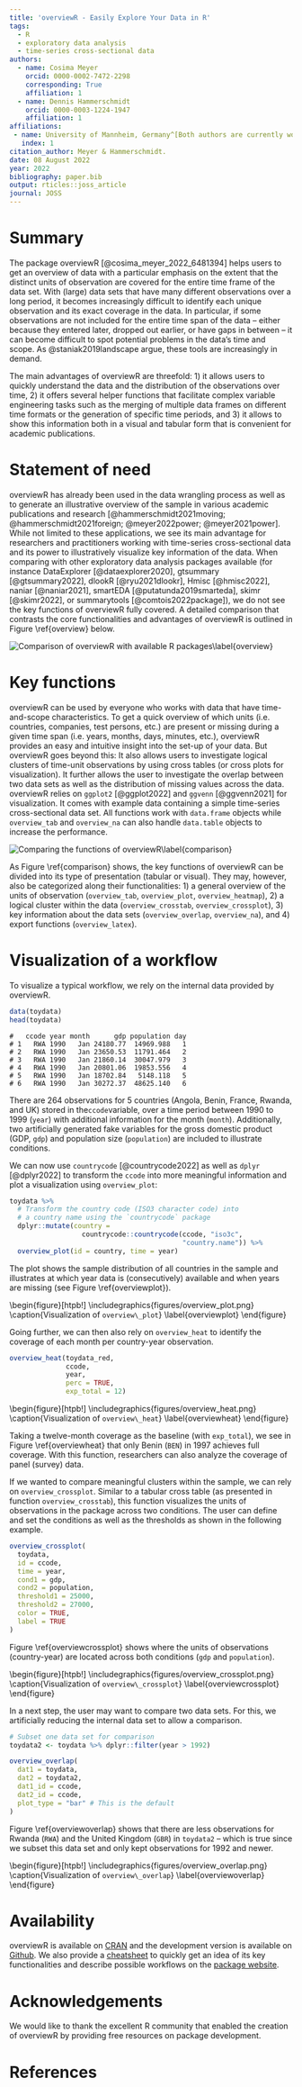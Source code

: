 ```yaml
---
title: 'overviewR - Easily Explore Your Data in R'
tags:
  - R
  - exploratory data analysis
  - time-series cross-sectional data
authors:
  - name: Cosima Meyer
    orcid: 0000-0002-7472-2298
    corresponding: True
    affiliation: 1
  - name: Dennis Hammerschmidt
    orcid: 0000-0003-1224-1947
    affiliation: 1
affiliations:
 - name: University of Mannheim, Germany^[Both authors are currently working as data scientists in the industry.]
   index: 1
citation_author: Meyer & Hammerschmidt.
date: 08 August 2022
year: 2022
bibliography: paper.bib
output: rticles::joss_article
journal: JOSS
---
```

    
# Summary

The package overviewR [@cosima_meyer_2022_6481394] helps users to get an overview of data with a particular emphasis on the extent that the distinct units of observation are covered for the entire time frame of the data set. With (large) data sets that have many different observations over a long period, it becomes increasingly difficult to identify each unique observation and its exact coverage in the data. In particular, if some observations are not included for the entire time span of the data – either because they entered later, dropped out earlier, or have gaps in between – it can become difficult to spot potential problems in the data’s time and scope. As @staniak2019landscape argue, these tools are increasingly in demand.

The main advantages of overviewR are threefold: 1) it allows users to quickly understand the data and the distribution of the observations over time, 2) it offers several helper functions that facilitate complex variable engineering tasks such as the merging of multiple data frames on different time formats or the generation of specific time periods, and 3) it allows to show this information both in a visual and tabular form that is convenient for academic publications.


# Statement of need

overviewR has already been used in the data wrangling process as well as to generate an illustrative overview of the sample in various academic publications and research [@hammerschmidt2021moving; @hammerschmidt2021foreign; @meyer2022power; @meyer2021power]. While not limited to these applications, we see its main advantage for researchers and practitioners working with time-series cross-sectional data and its power to illustratively visualize key information of the data. When comparing with other exploratory data analysis packages available (for instance DataExplorer [@dataexplorer2020], gtsummary [@gtsummary2022], dlookR [@ryu2021dlookr], Hmisc [@hmisc2022], naniar [@naniar2021], smartEDA [@putatunda2019smarteda], skimr [@skimr2022], or summarytools [@comtois2022package]), we do not see the key functions of overviewR fully covered. A detailed comparison that contrasts the core functionalities and advantages of overviewR is outlined in  Figure \ref{overview} below.

![Comparison of overviewR with available R packages\label{overview}](figures/overview_packages.png)


# Key functions

overviewR can be used by everyone who works with data that have time-and-scope characteristics. To get a quick overview of which units (i.e. countries, companies, test persons, etc.) are present or missing during a given time span (i.e. years, months, days, minutes, etc.), overviewR provides an easy and intuitive insight into the set-up of your data. But overviewR goes beyond this: It also allows users to investigate logical clusters of time-unit observations by using cross tables (or cross plots for visualization). It further allows the user to investigate the overlap between two data sets as well as the distribution of missing values across the data. overviewR relies on `ggplot2` [@ggplot2022] and  `ggvenn` [@ggvenn2021]  for visualization. It comes with example data containing a simple time-series cross-sectional data set. All functions work with `data.frame` objects while `overview_tab` and `overview_na` can also handle `data.table` objects to increase the performance.

![Comparing the functions of overviewR\label{comparison}](figures/overviewr_overview.png)

As Figure \ref{comparison} shows, the key functions of overviewR can be divided into its type of presentation (tabular or visual). They may, however, also be categorized along their functionalities: 1) a general overview of the units of observation (`overview_tab`, `overview_plot`, `overview_heatmap`), 2) a logical cluster within the data (`overview_crosstab`, `overview_crossplot`), 3) key information about the data sets (`overview_overlap`, `overview_na`), and 4) export functions (`overview_latex`).

# Visualization of a workflow
To visualize a typical workflow, we rely on the internal data provided by overviewR.


```r
data(toydata)
head(toydata)
```

```
#   ccode year month      gdp population day
# 1   RWA 1990   Jan 24180.77  14969.988   1
# 2   RWA 1990   Jan 23650.53  11791.464   2
# 3   RWA 1990   Jan 21860.14  30047.979   3
# 4   RWA 1990   Jan 20801.06  19853.556   4
# 5   RWA 1990   Jan 18702.84   5148.118   5
# 6   RWA 1990   Jan 30272.37  48625.140   6
```

There are 264 observations for 5 countries (Angola, Benin, France, Rwanda, and UK) stored in the`ccode`variable, over a time period between 1990 to 1999 (`year`) with additional information for the month (`month`). Additionally, two artificially generated fake variables for the gross domestic product (GDP, `gdp`) and population size (`population`) are included to illustrate conditions.

We can now use `countrycode` [@countrycode2022] as well as `dplyr` [@dplyr2022] to transform the `ccode` into more meaningful information and plot a visualization using `overview_plot`:


```r
toydata %>%
  # Transform the country code (ISO3 character code) into 
  # a country name using the `countrycode` package
  dplyr::mutate(country =
                  countrycode::countrycode(ccode, "iso3c", 
                                           "country.name")) %>%
  overview_plot(id = country, time = year)
```

The plot shows the sample distribution of all countries in the sample and illustrates at which year data is (consecutively) available and when years are missing (see Figure \ref{overviewplot}).

\begin{figure}[htpb!]
  \includegraphics{figures/overview_plot.png}
  \caption{Visualization of `overview\_plot`}
  \label{overviewplot}
\end{figure}

Going further, we can then also rely on `overview_heat` to identify the coverage of each month per country-year observation. 


```r
overview_heat(toydata_red,
              ccode,
              year,
              perc = TRUE,
              exp_total = 12)
```

\begin{figure}[htpb!]
  \includegraphics{figures/overview_heat.png}
  \caption{Visualization of `overview\_heat`}
  \label{overviewheat}
\end{figure}

Taking a twelve-month coverage as the baseline (with `exp_total`), we see in Figure \ref{overviewheat} that only Benin (`BEN`) in 1997 achieves full coverage. With this function, researchers can also analyze the coverage of panel (survey) data.

If we wanted to compare meaningful clusters within the sample, we can rely on `overview_crossplot`. Similar to a tabular cross table (as presented in function `overview_crosstab`), this function visualizes the units of observations in the package across two conditions. The user can define and set the conditions as well as the thresholds as shown in the following example. 


```r
overview_crossplot(
  toydata, 
  id = ccode,
  time = year,
  cond1 = gdp,
  cond2 = population,
  threshold1 = 25000,
  threshold2 = 27000,
  color = TRUE,
  label = TRUE
)
```

Figure \ref{overviewcrossplot} shows where the units of observations (country-year) are located across both conditions (`gdp` and `population`). 

\begin{figure}[htpb!]
  \includegraphics{figures/overview_crossplot.png}
  \caption{Visualization of `overview\_crossplot`}
  \label{overviewcrossplot}
\end{figure}

In a next step, the user may want to compare two data sets. For this, we artificially reducing the internal data set to allow a comparison. 


```r
# Subset one data set for comparison
toydata2 <- toydata %>% dplyr::filter(year > 1992)

overview_overlap(
  dat1 = toydata,
  dat2 = toydata2,
  dat1_id = ccode,
  dat2_id = ccode,
  plot_type = "bar" # This is the default
)
```

Figure \ref{overviewoverlap} shows that there are less observations for Rwanda (`RWA`) and the United Kingdom (`GBR`) in `toydata2` – which is true since we subset this data set and only kept observations for 1992 and newer.

\begin{figure}[htpb!]
  \includegraphics{figures/overview_overlap.png}
  \caption{Visualization of `overview\_overlap`}
  \label{overviewoverlap}
\end{figure}

# Availability

overviewR is available on [CRAN](https://cran.rstudio.com/web/packages/overviewR/index.html) and the development version is available on [Github](https://github.com/cosimameyer/overviewR). We also provide a [cheatsheet](https://github.com/rstudio/cheatsheets/blob/main/overviewR.pdf) to quickly get an idea of its key functionalities and describe possible workflows on the [package website](https://cosimameyer.github.io/overviewR/).
 
# Acknowledgements
We would like to thank the excellent R community that enabled the creation of overviewR by providing free resources on package development.

# References
